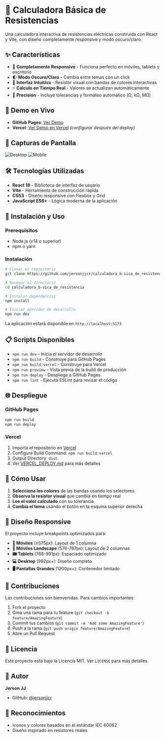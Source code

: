 # 🔌 Calculadora Básica de Resistencias

Una calculadora interactiva de resistencias eléctricas construida con React y Vite, con diseño completamente responsive y modo oscuro/claro.

## ✨ Características

- 📱 **Completamente Responsive** - Funciona perfecto en móviles, tablets y escritorio
- 🌓 **Modo Oscuro/Claro** - Cambia entre temas con un click
- 🎨 **Interfaz Intuitiva** - Resistor visual con bandas de colores interactivas
- ⚡ **Cálculo en Tiempo Real** - Valores se actualizan automáticamente
- 🎯 **Precisión** - Incluye tolerancias y formateo automático (Ω, kΩ, MΩ)

## 🚀 Demo en Vivo

- **GitHub Pages**: [Ver Demo](https://jersonjjcr.github.io/calculadora_b-sica_de_resistencia)
- **Vercel**: [Ver Demo en Vercel](https://calculadora-b-sica-de-resistencia.vercel.app) *(configurar después del deploy)*

## 📸 Capturas de Pantalla

![Desktop](./screenshots/desktop.png)
![Mobile](./screenshots/mobile.png)

## 🛠️ Tecnologías Utilizadas

- **React 18** - Biblioteca de interfaz de usuario
- **Vite** - Herramienta de construcción rápida
- **CSS3** - Diseño responsive con Flexbox y Grid
- **JavaScript ES6+** - Lógica moderna de la aplicación

## 🔧 Instalación y Uso

### Prerequisitos
- Node.js (v14 o superior)
- npm o yarn

### Instalación

```bash
# Clonar el repositorio
git clone https://github.com/jersonjjcr/calculadora_b-sica_de_resistencia.git

# Navegar al directorio
cd calculadora_b-sica_de_resistencia

# Instalar dependencias
npm install

# Iniciar servidor de desarrollo
npm run dev
```

La aplicación estará disponible en `http://localhost:5173`

## 📋 Scripts Disponibles

- `npm run dev` - Inicia el servidor de desarrollo
- `npm run build` - Construye para GitHub Pages
- `npm run build:vercel` - Construye para Vercel
- `npm run preview` - Vista previa de la build de producción
- `npm run deploy` - Despliega a GitHub Pages
- `npm run lint` - Ejecuta ESLint para revisar el código

## 🌐 Despliegue

### GitHub Pages
```bash
npm run build
npm run deploy
```

### Vercel
1. Importa el repositorio en [Vercel](https://vercel.com)
2. Configura Build Command: `npm run build:vercel`
3. Output Directory: `dist`
4. Ver [VERCEL_DEPLOY.md](./VERCEL_DEPLOY.md) para más detalles

## 🎯 Cómo Usar

1. **Selecciona los colores** de las bandas usando los selectores
2. **Observa la resistor visual** que cambia en tiempo real
3. **Lee el valor calculado** con su tolerancia
4. **Cambia el tema** usando el botón en la esquina superior derecha

## 📱 Diseño Responsive

El proyecto incluye breakpoints optimizados para:

- **📱 Móviles** (≤575px): Layout de 1 columna
- **📱 Móviles Landscape** (576-767px): Layout de 2 columnas
- **📟 Tablets** (768-991px): Espaciado optimizado
- **💻 Desktop** (992px+): Diseño completo
- **🖥️ Pantallas Grandes** (1200px+): Contenedor limitado

## 🤝 Contribuciones

Las contribuciones son bienvenidas. Para cambios importantes:

1. Fork el proyecto
2. Crea una rama para tu feature (`git checkout -b feature/AmazingFeature`)
3. Commit tus cambios (`git commit -m 'Add some AmazingFeature'`)
4. Push a la rama (`git push origin feature/AmazingFeature`)
5. Abre un Pull Request

## 📝 Licencia

Este proyecto está bajo la Licencia MIT. Ver `LICENSE` para más detalles.

## 👤 Autor

**Jerson JJ**
- GitHub: [@jersonjjcr](https://github.com/jersonjjcr)

## 🙏 Reconocimientos

- Iconos y colores basados en el estándar IEC 60062
- Diseño inspirado en resistores reales

